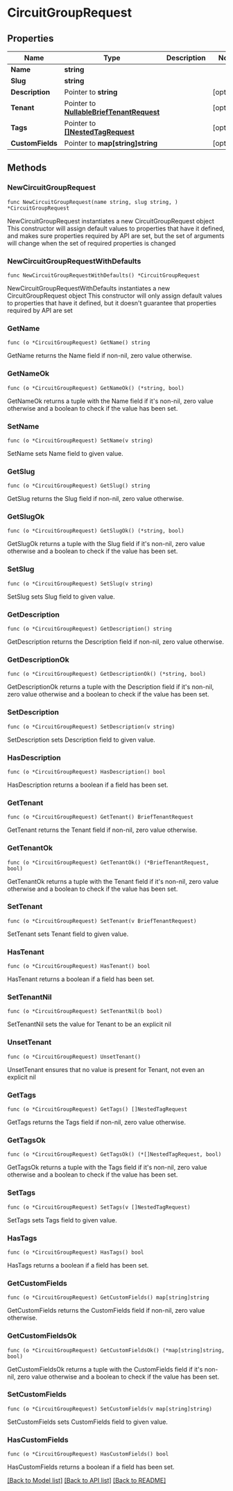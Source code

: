 # CircuitGroupRequest

## Properties

Name | Type | Description | Notes
------------ | ------------- | ------------- | -------------
**Name** | **string** |  | 
**Slug** | **string** |  | 
**Description** | Pointer to **string** |  | [optional] 
**Tenant** | Pointer to [**NullableBriefTenantRequest**](BriefTenantRequest.md) |  | [optional] 
**Tags** | Pointer to [**[]NestedTagRequest**](NestedTagRequest.md) |  | [optional] 
**CustomFields** | Pointer to **map[string]string** |  | [optional] 

## Methods

### NewCircuitGroupRequest

`func NewCircuitGroupRequest(name string, slug string, ) *CircuitGroupRequest`

NewCircuitGroupRequest instantiates a new CircuitGroupRequest object
This constructor will assign default values to properties that have it defined,
and makes sure properties required by API are set, but the set of arguments
will change when the set of required properties is changed

### NewCircuitGroupRequestWithDefaults

`func NewCircuitGroupRequestWithDefaults() *CircuitGroupRequest`

NewCircuitGroupRequestWithDefaults instantiates a new CircuitGroupRequest object
This constructor will only assign default values to properties that have it defined,
but it doesn't guarantee that properties required by API are set

### GetName

`func (o *CircuitGroupRequest) GetName() string`

GetName returns the Name field if non-nil, zero value otherwise.

### GetNameOk

`func (o *CircuitGroupRequest) GetNameOk() (*string, bool)`

GetNameOk returns a tuple with the Name field if it's non-nil, zero value otherwise
and a boolean to check if the value has been set.

### SetName

`func (o *CircuitGroupRequest) SetName(v string)`

SetName sets Name field to given value.


### GetSlug

`func (o *CircuitGroupRequest) GetSlug() string`

GetSlug returns the Slug field if non-nil, zero value otherwise.

### GetSlugOk

`func (o *CircuitGroupRequest) GetSlugOk() (*string, bool)`

GetSlugOk returns a tuple with the Slug field if it's non-nil, zero value otherwise
and a boolean to check if the value has been set.

### SetSlug

`func (o *CircuitGroupRequest) SetSlug(v string)`

SetSlug sets Slug field to given value.


### GetDescription

`func (o *CircuitGroupRequest) GetDescription() string`

GetDescription returns the Description field if non-nil, zero value otherwise.

### GetDescriptionOk

`func (o *CircuitGroupRequest) GetDescriptionOk() (*string, bool)`

GetDescriptionOk returns a tuple with the Description field if it's non-nil, zero value otherwise
and a boolean to check if the value has been set.

### SetDescription

`func (o *CircuitGroupRequest) SetDescription(v string)`

SetDescription sets Description field to given value.

### HasDescription

`func (o *CircuitGroupRequest) HasDescription() bool`

HasDescription returns a boolean if a field has been set.

### GetTenant

`func (o *CircuitGroupRequest) GetTenant() BriefTenantRequest`

GetTenant returns the Tenant field if non-nil, zero value otherwise.

### GetTenantOk

`func (o *CircuitGroupRequest) GetTenantOk() (*BriefTenantRequest, bool)`

GetTenantOk returns a tuple with the Tenant field if it's non-nil, zero value otherwise
and a boolean to check if the value has been set.

### SetTenant

`func (o *CircuitGroupRequest) SetTenant(v BriefTenantRequest)`

SetTenant sets Tenant field to given value.

### HasTenant

`func (o *CircuitGroupRequest) HasTenant() bool`

HasTenant returns a boolean if a field has been set.

### SetTenantNil

`func (o *CircuitGroupRequest) SetTenantNil(b bool)`

 SetTenantNil sets the value for Tenant to be an explicit nil

### UnsetTenant
`func (o *CircuitGroupRequest) UnsetTenant()`

UnsetTenant ensures that no value is present for Tenant, not even an explicit nil
### GetTags

`func (o *CircuitGroupRequest) GetTags() []NestedTagRequest`

GetTags returns the Tags field if non-nil, zero value otherwise.

### GetTagsOk

`func (o *CircuitGroupRequest) GetTagsOk() (*[]NestedTagRequest, bool)`

GetTagsOk returns a tuple with the Tags field if it's non-nil, zero value otherwise
and a boolean to check if the value has been set.

### SetTags

`func (o *CircuitGroupRequest) SetTags(v []NestedTagRequest)`

SetTags sets Tags field to given value.

### HasTags

`func (o *CircuitGroupRequest) HasTags() bool`

HasTags returns a boolean if a field has been set.

### GetCustomFields

`func (o *CircuitGroupRequest) GetCustomFields() map[string]string`

GetCustomFields returns the CustomFields field if non-nil, zero value otherwise.

### GetCustomFieldsOk

`func (o *CircuitGroupRequest) GetCustomFieldsOk() (*map[string]string, bool)`

GetCustomFieldsOk returns a tuple with the CustomFields field if it's non-nil, zero value otherwise
and a boolean to check if the value has been set.

### SetCustomFields

`func (o *CircuitGroupRequest) SetCustomFields(v map[string]string)`

SetCustomFields sets CustomFields field to given value.

### HasCustomFields

`func (o *CircuitGroupRequest) HasCustomFields() bool`

HasCustomFields returns a boolean if a field has been set.


[[Back to Model list]](../README.md#documentation-for-models) [[Back to API list]](../README.md#documentation-for-api-endpoints) [[Back to README]](../README.md)


